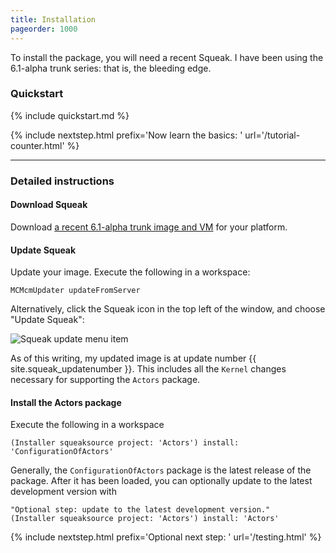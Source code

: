 ```yaml
---
title: Installation
pageorder: 1000
---
```


To install the package, you will need a recent Squeak. I have been
using the 6.1-alpha trunk series: that is, the bleeding edge.

### Quickstart

{% include quickstart.md %}

{% include nextstep.html prefix='Now learn the basics: ' url='/tutorial-counter.html' %}

---

### Detailed instructions

#### Download Squeak

Download
[a recent 6.1-alpha trunk image and VM](https://files.squeak.org/6.1alpha/Squeak6.1alpha-23331-64bit/)
for your platform.

#### Update Squeak

Update your image. Execute the following in a workspace:

```smalltalk
MCMcmUpdater updateFromServer
```

Alternatively, click the Squeak icon in the top left of the window,
and choose "Update Squeak":

![Squeak update menu item](<img/squeak-update.png>)

As of this writing, my updated image is at update number {{ site.squeak_updatenumber }}. This
includes all the `Kernel` changes necessary for supporting the
`Actors` package.

#### Install the Actors package

Execute the following in a workspace

```smalltalk
(Installer squeaksource project: 'Actors') install: 'ConfigurationOfActors'
```

Generally, the `ConfigurationOfActors` package is the latest release
of the package. After it has been loaded, you can optionally update to
the latest development version with

```smalltalk
"Optional step: update to the latest development version."
(Installer squeaksource project: 'Actors') install: 'Actors'
```

{% include nextstep.html prefix='Optional next step: ' url='/testing.html' %}

